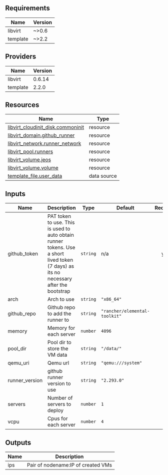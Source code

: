 <!-- BEGIN_TF_DOCS -->
## Requirements

| Name | Version |
|------|---------|
| libvirt | ~>0.6 |
| template | ~>2.2 |

## Providers

| Name | Version |
|------|---------|
| libvirt | 0.6.14 |
| template | 2.2.0 |

## Resources

| Name | Type |
|------|------|
| [libvirt_cloudinit_disk.commoninit](https://registry.terraform.io/providers/dmacvicar/libvirt/latest/docs/resources/cloudinit_disk) | resource |
| [libvirt_domain.github_runner](https://registry.terraform.io/providers/dmacvicar/libvirt/latest/docs/resources/domain) | resource |
| [libvirt_network.runner_network](https://registry.terraform.io/providers/dmacvicar/libvirt/latest/docs/resources/network) | resource |
| [libvirt_pool.runners](https://registry.terraform.io/providers/dmacvicar/libvirt/latest/docs/resources/pool) | resource |
| [libvirt_volume.jeos](https://registry.terraform.io/providers/dmacvicar/libvirt/latest/docs/resources/volume) | resource |
| [libvirt_volume.volume](https://registry.terraform.io/providers/dmacvicar/libvirt/latest/docs/resources/volume) | resource |
| [template_file.user_data](https://registry.terraform.io/providers/hashicorp/template/latest/docs/data-sources/file) | data source |

## Inputs

| Name | Description | Type | Default | Required |
|------|-------------|------|---------|:--------:|
| github\_token | PAT token to use. This is used to auto obtain runner tokens. Use a short lived token (7 days) as its no necessary after the bootstrap | `string` | n/a | yes |
| arch | Arch to use | `string` | `"x86_64"` | no |
| github\_repo | Github repo to add the runner to | `string` | `"rancher/elemental-toolkit"` | no |
| memory | Memory for each server | `number` | `4096` | no |
| pool\_dir | Pool dir to store the VM data | `string` | `"/data/"` | no |
| qemu\_uri | Qemu url | `string` | `"qemu:///system"` | no |
| runner\_version | github runner version to use | `string` | `"2.293.0"` | no |
| servers | Number of servers to deploy | `number` | `1` | no |
| vcpu | Cpus for each server | `number` | `4` | no |

## Outputs

| Name | Description |
|------|-------------|
| ips | Pair of nodename:IP of created VMs |
<!-- END_TF_DOCS -->
